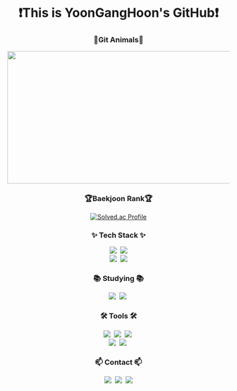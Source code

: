 <h1 align="center">❗️This is YoonGangHoon's GitHub❗️</h1>

<h3 align="center">🐾Git Animals🐾</h3>
<div align="center">
<a href="https://github.com/devxb/gitanimals">
<img
  src="https://render.gitanimals.org/farms/YoonGangHoon"
  width="900"
  height="300"
/>
</a>
</div>

<h3 align="center">🏆Baekjoon Rank🏆</h3>
<p align="center">
  <a href="https://solved.ac/yghun021007/">
    <img src="http://mazassumnida.wtf/api/v2/generate_badge?boj=yghun021007" alt="Solved.ac Profile">
  </a>
</p>

<h3 align="center">✨ Tech Stack ✨</h3>
<div align="center">
  <img src="https://img.shields.io/badge/python-3776AB?style=for-the-badge&logo=python&logoColor=white"/>&nbsp
  <img src="https://img.shields.io/badge/flask-000000?style=for-the-badge&logo=flask&logoColor=white"/>
</div>
<div align="center">
  <img src="https://img.shields.io/badge/java-000000?style=for-the-badge&logo=openjdk&logoColor=white"/>&nbsp
  <img src="https://img.shields.io/badge/spring-6DB33F?style=for-the-badge&logo=spring&logoColor=white"/>
</div>

<h3 align="center">📚 Studying 📚</h3>
<div align="center">
  <img src="https://img.shields.io/badge/docker-2496ED.svg?style=for-the-badge&logo=typescript&logoColor=white" />&nbsp
  <img src="https://img.shields.io/badge/amazon%20web%20services-232F3E?style=for-the-badge&logo=react%20query&logoColor=white" />&nbsp
</div>

<h3 align="center">🛠 Tools 🛠</h3>
<div align="center">
  <img src="https://img.shields.io/badge/git-F05033.svg?style=for-the-badge&logo=git&logoColor=white" />&nbsp
  <img src="https://img.shields.io/badge/github-181717.svg?style=for-the-badge&logo=github&logoColor=white" />&nbsp
  <img src="https://img.shields.io/badge/Notion-F3F3F3.svg?style=for-the-badge&logo=notion&logoColor=black" />&nbsp
</div>
<div align="center">
  <img src="https://img.shields.io/badge/VSCode-2C2C32.svg?style=for-the-badge&logo=visual-studio-code&logoColor=white" />&nbsp
  <img src="https://img.shields.io/badge/intellijidea-000000.svg?style=for-the-badge&logo=intellijidea&logoColor=whtie" />&nbsp
</div>

<h3 align="center">📫 Contact 📫</h3>
<div align="center">
  <a style="text-decoration:none;" href="https://velog.io/@yghun021007">
    <img src="https://img.shields.io/badge/Velog-1EBC8F?style=for-the-badge&logo=velog&logoColor=white" />&nbsp
  </a>
  <a style="text-decoration:none;" href="mailto:yghun021007@knu.ac.kr">
    <img
      src="https://img.shields.io/badge/yghun021007@knu.ac.kr-D14836?style=for-the-badge&logo=gmail&logoColor=white"/>&nbsp
  </a>
  <a href="https://www.instagram.com/hooo_n11.1/">
    <img 
      src="http://img.shields.io/badge/Instagram-FF0069?style=for-the-badge&logo=Instagram&link=https://instagram.com/hooo_n11.1/"/>
  </a>
</div>
